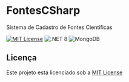 # FontesCSharp

Sistema de Cadastro de Fontes Científicas

[![MIT License](https://img.shields.io/badge/License-MIT-green.svg)](https://choosealicense.com/licenses/mit/)
![.NET 8](https://img.shields.io/badge/.NET-8.0-blueviolet?logo=dotnet)
![MongoDB](https://img.shields.io/badge/MongoDB-47A248?style=for-the-badge&logo=mongodb&logoColor=white)

## Licença

Este projeto está licenciado sob a [MIT License](https://choosealicense.com/licenses/mit/)
